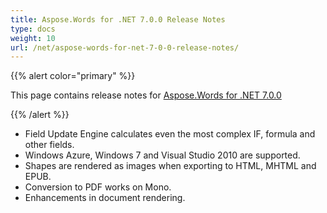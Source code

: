 ```yaml
---
title: Aspose.Words for .NET 7.0.0 Release Notes
type: docs
weight: 10
url: /net/aspose-words-for-net-7-0-0-release-notes/
---
```


{{% alert color="primary" %}} 

This page contains release notes for [Aspose.Words for .NET 7.0.0](http://www.aspose.com/downloads/words/net/new-releases/aspose.words-for-.net-7.0.0/)

{{% /alert %}} 

- Field Update Engine calculates even the most complex IF, formula and other fields.
- Windows Azure, Windows 7 and Visual Studio 2010 are supported.
- Shapes are rendered as images when exporting to HTML, MHTML and EPUB.
- Conversion to PDF works on Mono.
- Enhancements in document rendering.
